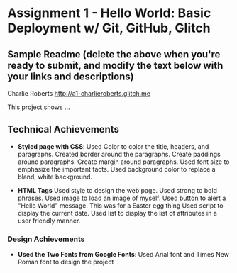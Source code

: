 Assignment 1 - Hello World: Basic Deployment w/ Git, GitHub, Glitch
===

Sample Readme (delete the above when you're ready to submit, and modify the text below with your links and descriptions)
---

Charlie Roberts
http://a1-charlieroberts.glitch.me

This project shows ...

## Technical Achievements
- **Styled page with CSS**: 
Used Color to color the title, headers, and paragraphs. 
Created border around the paragraphs. 
Create paddings around paragraphs. 
Create margin around paragraphs. 
Used font size to emphasize the important facts.
Used background color to replace a bland, white background.

- **HTML Tags** Used style to design the web page. 
Used strong to bold phrases. 
Used image to load an image of myself. 
Used button to alert a "Hello World" message. This was for a Easter egg thing 
Used script to display the current date. 
Used list to display the list of attributes in a user friendly manner.


### Design Achievements
- **Used the Two Fonts from Google Fonts**: Used Arial font and Times New Roman font to design the project


